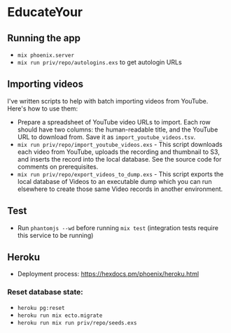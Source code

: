 # EducateYour

## Running the app

  * `mix phoenix.server`
  * `mix run priv/repo/autologins.exs` to get autologin URLs

## Importing videos

I've written scripts to help with batch importing videos from YouTube. Here's how to use them:

  * Prepare a spreadsheet of YouTube video URLs to import. Each row should have two columns: the human-readable title, and the YouTube URL to download from. Save it as `import_youtube_videos.tsv`.
  * `mix run priv/repo/import_youtube_videos.exs` - This script downloads each video from YouTube, uploads the recording and thumbnail to S3, and inserts the record into the local database. See the source code for comments on prerequisites.
  * `mix run priv/repo/export_videos_to_dump.exs` - This script exports the local database of Videos to an executable dump which you can run elsewhere to create those same Video records in another environment.

## Test

  * Run `phantomjs --wd` before running `mix test` (integration tests require this service to be running)

## Heroku

* Deployment process: https://hexdocs.pm/phoenix/heroku.html

### Reset database state:

- `heroku pg:reset`
- `heroku run mix ecto.migrate`
- `heroku run mix run priv/repo/seeds.exs`
